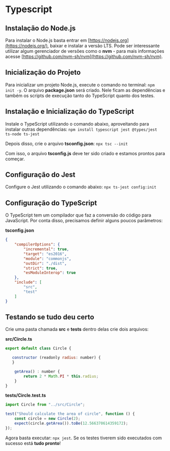 # Typescript
## Instalação do Node.js

Para instalar o Node.js basta entrar em [https://nodejs.org](https://nodejs.org/), baixar e instalar a versão LTS. Pode ser interessante utilizar algum gerenciador de versões como o **nvm** - para mais informações acesse [https://github.com/nvm-sh/nvm](https://github.com/nvm-sh/nvm).

## Inicialização do Projeto

Para inicializar um projeto Node.js, execute o comando no terminal:  `npm init -y`. 
O arquivo **package.json** será criado. Nele ficam as dependências e também os scripts de execução tanto do TypeScript quanto dos testes.

## Instalação e Inicialização do TypeScript

Instale o TypeScript utilizando o comando abaixo, aproveitando para instalar outras dependências:
`npm install typescript jest @types/jest ts-node ts-jest`

Depois disso, crie o arquivo **tsconfig.json**:
`npx tsc --init`

Com isso, o arquivo **tsconfig.js** deve ter sido criado e estamos prontos para começar.

## Configuração do Jest

Configure o Jest utilizando o comando abaixo:
`npx ts-jest config:init`

## Configuração do TypeScript

O TypeScript tem um compilador que faz a conversão do código para JavaScript. Por conta disso, precisamos definir alguns poucos parâmetros:

**tsconfig.json**
```json
{
    "compilerOptions": {
        "incremental": true,
        "target": "es2016",
        "module": "commonjs",
        "outDir": "./dist",
        "strict": true,
        "esModuleInterop": true
    },
    "include": [
        "src",
        "test"
    ]
}
```

## Testando se tudo deu certo

Crie uma pasta chamada **src** e **tests** dentro delas crie dois arquivos:

**src/Circle.ts**  
```javascript
export default class Circle {

   constructor (readonly radius: number) {
   }

    getArea() : number {
        return 2 * Math.PI * this.radius;
    }
}
```

**tests/Circle.test.ts**
```javascript
import Circle from "../src/Circle";

test("Should calculate the area of circle", function () {
    const circle = new Circle(2);
    expect(circle.getArea()).toBe(12.566370614359172);
});
```

Agora basta executar:  `npx jest`.
Se os testes tiverem sido executados com sucesso está **tudo pronto**!